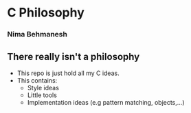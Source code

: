 # C Philosophy
### Nima Behmanesh

## There really isn't a philosophy
- This repo is just hold all my C ideas. 
- This contains:
	- Style ideas
	- Little tools
	- Implementation ideas (e.g pattern matching, objects,...)

